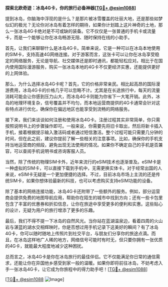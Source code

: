 **探索北欧奇迹：冰岛4G卡，你的旅行必备神器[[TG💪+ @esim1088](https://t.me/s/esim1088)]**

提到冰岛，你脑海中浮现的是什么？是那片被冰雪覆盖的壮丽大地，还是那些如梦似幻的极光？无论你对冰岛有着怎样的期待，如果你计划踏上这片神奇的土地，那么一张冰岛4G卡绝对是不可或缺的装备。它不仅仅是一张普通的手机卡或流量卡，而是一个能够让你在冰岛畅游无阻、随时保持在线的小助手。

首先，让我们来聊聊什么是冰岛4G卡。简单来说，它是一种可以在冰岛本地使用的SIM卡，支持高速4G网络连接。对于游客而言，这张卡可以让你在冰岛享受稳定的网络服务，无论是导航、社交媒体还是即时通讯，都能轻松应对。相比于在国内使用国际漫游服务，购买一张冰岛本地的4G卡不仅更经济实惠，还能提供更好的上网体验。

那么，为什么选择冰岛4G卡呢？首先，它的价格非常亲民。相比起高昂的国际漫游费用，冰岛4G卡的价格几乎可以忽略不计。尤其是在长途旅行中，每天的流量消耗可能会让你感到压力山大，而冰岛4G卡则能为你省下一大笔开销。此外，冰岛的地理环境复杂，信号覆盖并不均匀，而本地运营商提供的4G卡通常会针对这些特点进行优化，确保你在偏远地区也能享受到流畅的网络服务。

接下来，我们来谈谈如何注册和使用冰岛4G卡。注册过程其实非常简单，你只需按照说明书上的步骤操作即可。一般来说，你需要先将旧卡取出，然后将新卡插入手机，接着根据提示输入激活码或者通过短信激活。整个过程可能只需要几分钟的时间，但在此之前，建议你提前了解一些相关的注意事项。比如，确保你的手机支持当地运营商的频段，避免出现无法使用的情况。如果你不确定自己的手机是否兼容，可以查阅手机说明书或咨询客服人员。

当然，除了传统的物理SIM卡外，近年来流行的eSIM技术也逐渐普及。eSIM卡是一种虚拟的SIM卡，可以直接下载到手机中，无需更换实体卡。对于经常出国的人来说，eSIM卡无疑是一个更加便捷的选择。不过，目前冰岛市场上主流的还是传统SIM卡，如果你想体验最新的科技，也可以考虑购买支持eSIM功能的设备。

除了基本的网络连接功能，冰岛4G卡还附带了一些额外的服务。例如，部分运营商会提供免费的地图导航应用，帮助你在陌生的城市中找到方向；还有一些卡包里包含了丰富的优惠券和折扣信息，让你在旅途中享受更多的便利和实惠。这些贴心的设计，无疑为用户的旅行增添了更多的乐趣。

最后，我们不得不提一下冰岛的自然风光。当你站在蓝湖温泉边，看着四周的火山岩与湛蓝的湖水交相辉映时，你是否想过用手机记录下这美好的瞬间？有了冰岛4G卡，你可以随时随地上传照片到社交平台，与朋友们分享你的旅途点滴。而且，在冰岛这样地广人稀的地方，网络信号可能时有时无，但只要你拥有一张优质的4G卡，就能最大程度地减少这种困扰。

总而言之，冰岛4G卡是你在冰岛旅行的最佳伴侣。它不仅能满足你日常的通信需求，还能让你在异国他乡感受到家一般的温暖。如果你即将前往冰岛，不妨考虑入手一张冰岛4G卡，让它成为你旅程中的得力助手吧！[[TG💪+ @esim1088](https://t.me/s/esim1088)]

[[TG💪+ @esim1088](https://t.me/s/esim1088) ![Image](https://i.postimg.cc/4NQfJmqS/Snipaste-2025-05-13-00-14-12.png)]